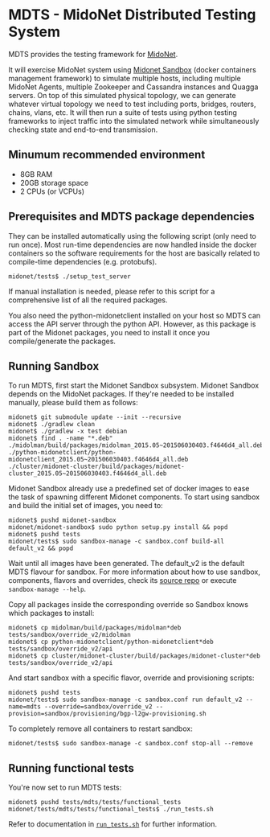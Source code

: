 MDTS - MidoNet Distributed Testing System
=========================================

MDTS provides the testing framework for [MidoNet](https://github.com/midonet/midonet).

It will exercise MidoNet system using [Midonet Sandbox](https://github.com/midokura/midonet-sandbox) 
(docker containers management framework) to simulate multiple hosts, including 
multiple MidoNet Agents, multiple Zookeeper and Cassandra instances and Quagga 
servers. On top of this simulated physical topology, we can generate whatever 
virtual topology we need to test including ports, bridges, routers, chains, 
vlans, etc.
It will then run a suite of tests using python testing frameworks to inject 
traffic into the simulated network while simultaneously checking state and 
end-to-end transmission.

Minumum recommended environment
-------------------------------

* 8GB RAM
* 20GB storage space
* 2 CPUs (or VCPUs)

Prerequisites and MDTS package dependencies
-------------------------------------------

They can be installed automatically using the following script (only need
to run once). 
Most run-time dependencies are now handled inside the docker containers so the
software requirements for the host are basically related to compile-time
dependencies (e.g. protobufs). 

```
midonet/tests$ ./setup_test_server
```

If manual installation is needed, please refer to this script for a
comprehensive list of all the required packages.

You also need the python-midonetclient installed on your host so MDTS can 
access the API server through the python API. However, as this package is part
of the Midonet packages, you need to install it once you compile/generate
the packages.

Running Sandbox
---------------

To run MDTS, first start the Midonet Sandbox subsystem. Midonet Sandbox depends
on the MidoNet packages. If they're needed to be installed manually, 
please build them as follows:

```
midonet$ git submodule update --init --recursive
midonet$ ./gradlew clean
midonet$ ./gradlew -x test debian
midonet$ find . -name "*.deb"
./midolman/build/packages/midolman_2015.05~201506030403.f4646d4_all.deb
./python-midonetclient/python-midonetclient_2015.05~201506030403.f4646d4_all.deb
./cluster/midonet-cluster/build/packages/midonet-cluster_2015.05~201506030403.f4646d4_all.deb
```

Midonet Sandbox already use a predefined set of docker images to ease the task
of spawning different Midonet components. To start using sandbox and build the
initial set of images, you need to:

```
midonet$ pushd midonet-sandbox
midonet/midonet-sandbox$ sudo python setup.py install && popd
midonet$ pushd tests
midonet/tests$ sudo sandbox-manage -c sandbox.conf build-all default_v2 && popd
```

Wait until all images have been generated. The default_v2 is the default MDTS
flavour for sandbox. For more information about how to use sandbox, components,
flavors and overrides, check its [source repo](https://github.com/midokura/midonet-sandbox) 
or execute `sandbox-manage --help`.

Copy all packages inside the corresponding override so Sandbox knows which
packages to install:
```
midonet$ cp midolman/build/packages/midolman*deb tests/sandbox/override_v2/midolman
midonet$ cp python-midonetclient/python-midonetclient*deb tests/sandbox/override_v2/api
midonet$ cp cluster/midonet-cluster/build/packages/midonet-cluster*deb tests/sandbox/override_v2/api
```

And start sandbox with a specific flavor, override and provisioning scripts:
```
midonet$ pushd tests
midonet/tests$ sudo sandbox-manage -c sandbox.conf run default_v2 --name=mdts --override=sandbox/override_v2 --provision=sandbox/provisioning/bgp-l2gw-provisioning.sh
```

To completely remove all containers to restart sandbox:
```
midonet/tests$ sudo sandbox-manage -c sandbox.conf stop-all --remove
```

Running functional tests
------------------------

You're now set to run MDTS tests:

```
midonet$ pushd tests/mdts/tests/functional_tests
midonet/tests/mdts/tests/functional_tests$ ./run_tests.sh 
```

Refer to documentation in [`run_tests.sh`][run_tests] for further information.

[run_tests]: tests/mdts/tests/functional_tests/run_tests.sh
